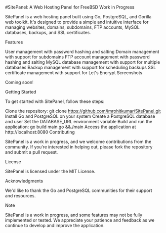 #SitePanel: A Web Hosting Panel for FreeBSD
Work in Progress

SitePanel is a web hosting panel built using Go, PostgreSQL, and Gorilla web toolkit. It's designed to provide a simple and intuitive interface for managing websites, domains, subdomains, FTP accounts, MySQL databases, backups, and SSL certificates.

Features

User management with password hashing and salting
Domain management with support for subdomains
FTP account management with password hashing and salting
MySQL database management with support for multiple databases
Backup management with support for scheduling backups
SSL certificate management with support for Let's Encrypt
Screenshots

Coming soon!

Getting Started

To get started with SitePanel, follow these steps:

Clone the repository: git clone https://github.com/imrohitkumar/SitePanel.git
Install Go and PostgreSQL on your system
Create a PostgreSQL database and user
Set the DATABASE_URL environment variable
Build and run the application: go build main.go &&./main
Access the application at http://localhost:8080
Contributing

SitePanel is a work in progress, and we welcome contributions from the community. If you're interested in helping out, please fork the repository and submit a pull request.

License

SitePanel is licensed under the MIT License.

Acknowledgments

We'd like to thank the Go and PostgreSQL communities for their support and resources.

Note

SitePanel is a work in progress, and some features may not be fully implemented or tested. We appreciate your patience and feedback as we continue to develop and improve the application.
